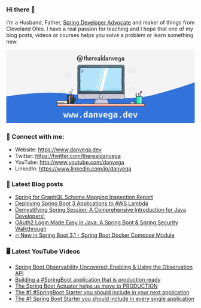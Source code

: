 ### Hi there 👋

I’m a Husband, Father, [Spring Developer Advocate](https://tanzu.vmware.com/developer/advocates/) and maker of things from Cleveland Ohio. I have a real passion for teaching and I hope that one of my blog posts, videos or courses helps you solve a problem or learn something new.

![Profile Header](./github_profile_header.png)

### 🤝 Connect with me:

- Website: https://www.danvega.dev
- Twitter: https://twitter.com/therealdanvega
- YouTube: http://www.youtube.com/danvega
- LinkedIn: https://www.linkedin.com/in/danvega

### 📝 Latest Blog posts

<!-- BLOG-POST-LIST:START -->
- [Spring for GraphQL Schema Mapping Inspection Report](https://www.danvega.dev/blog/2023/07/17/graphql-schema-mapping-inspection)
- [Deploying Spring Boot 3 Applications to AWS Lambda](https://www.danvega.dev/blog/2023/06/30/aws-lambda-spring-boot-3)
- [Demystifying Spring Session: A Comprehensive Introduction for Java Developers!](https://www.danvega.dev/blog/2023/05/03/spring-session-introduction)
- [OAuth2 Login Made Easy in Java: A Spring Boot &amp; Spring Security Walkthrough](https://www.danvega.dev/blog/2023/04/28/spring-security-oauth2-login)
- [🔥 New in Spring Boot 3.1 - Spring Boot Docker Compose Module](https://www.danvega.dev/blog/2023/04/26/spring-boot-docker-compose)
<!-- BLOG-POST-LIST:END -->

### 🖥 Latest YouTube Videos

<!-- YOUTUBE:START -->
- [Spring Boot Observability Uncovered: Enabling &amp; Using the Observation API](https://www.youtube.com/watch?v=exRkiVLyPpc)
- [Building a #SpringBoot application that is production ready](https://www.youtube.com/watch?v=LCqIQ5YorgI)
- [The Spring Boot Actuator helps us move to PRODUCTION](https://www.youtube.com/watch?v=PLuqBHzciT4)
- [The #1 #SpringBoot Starter you should include in your next application](https://www.youtube.com/watch?v=1otiGkwk76s)
- [The #1 Spring Boot Starter you should include in every single application](https://www.youtube.com/watch?v=4OVe0MWgZ4k)
<!-- YOUTUBE:END -->
